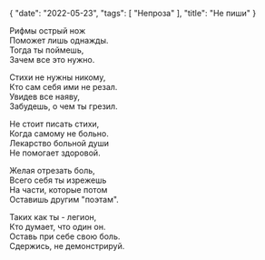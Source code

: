 {
   "date": "2022-05-23",
   "tags": [
      "Непроза"
   ],
   "title": "Не пиши"
}

Рифмы острый нож  
Поможет лишь однажды.  
Тогда ты поймешь,  
Зачем все это нужно.

Стихи не нужны никому,  
Кто сам себя ими не резал.  
Увидев все наяву,  
Забудешь, о чем ты грезил.

Не стоит писать стихи,  
Когда самому не больно.  
Лекарство больной души  
Не помогает здоровой.

Желая отрезать боль,  
Всего себя ты изрежешь  
На части, которые потом  
Оставишь другим "поэтам".

Таких как ты - легион,  
Кто думает, что один он.  
Оставь при себе свою боль.  
Сдержись, не демонстрируй.
